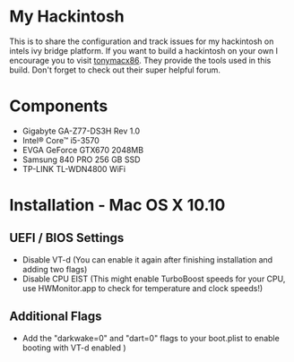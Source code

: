 # My Hackintosh

This is to share the configuration and track issues for my hackintosh on intels ivy bridge platform. If you want to build a hackintosh on your own I encourage you to visit [tonymacx86](http://tonymacx86.com). They provide the tools used in this build. Don't forget to check out their super helpful forum. 

# Components

* Gigabyte GA-Z77-DS3H Rev 1.0
* Intel® Core™ i5-3570
* EVGA GeForce GTX670 2048MB
* Samsung 840 PRO 256 GB SSD
* TP-LINK TL-WDN4800 WiFi

# Installation - Mac OS X 10.10
## UEFI / BIOS Settings
* Disable VT-d (You can enable it again after finishing installation and adding two flags)
* Disable CPU EIST (This might enable TurboBoost speeds for your CPU, use HWMonitor.app to check for temperature and clock speeds!) 
## Additional Flags
* Add the "darkwake=0" and "dart=0" flags to your boot.plist to enable booting with VT-d enabled )
